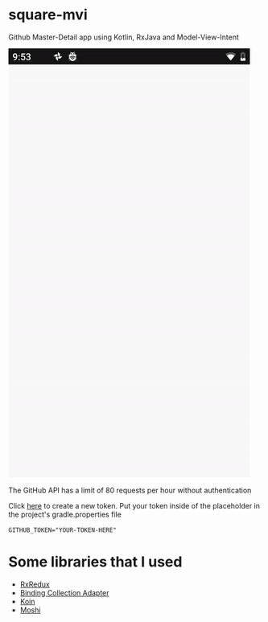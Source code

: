 # square-mvi

Github Master-Detail app using Kotlin, RxJava and Model-View-Intent

![GIF preview](https://github.com/leodeleon22/square-mvi/blob/master/demo.gif)

The GitHub API has a limit of 80 requests per hour without authentication 

Click [here](https://github.com/settings/tokens/new) to create a new token. 
Put your token inside of the placeholder in the project's gradle.properties file

```
GITHUB_TOKEN="YOUR-TOKEN-HERE"
```

# Some libraries that I used
- [RxRedux](https://github.com/freeletics/RxRedux)
- [Binding Collection Adapter](https://github.com/evant/binding-collection-adapter)
- [Koin](https://insert-koin.io)
- [Moshi](https://github.com/square/moshi)
